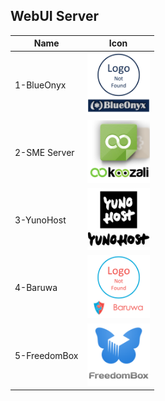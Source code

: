 ## WebUI Server
Name|Icon
--|--
1-BlueOnyx|<img src="1-BlueOnyx.png" width="100px">
2-SME Server|<img src="2-SME_Server.png" width="100px">
3-YunoHost|<img src="3-YunoHost.png" width="100px">
4-Baruwa|<img src="4-Baruwa.png" width="100px">
5-FreedomBox|<img src="5-FreedomBox.png" width="100px">
